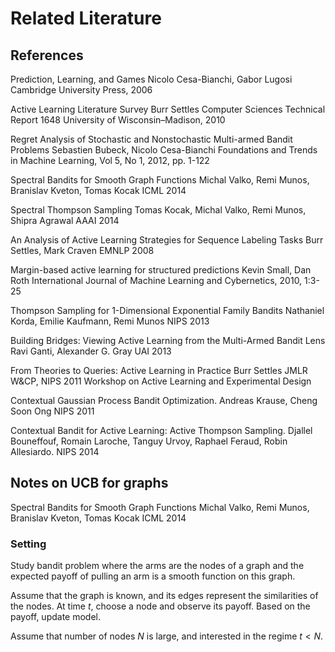 # Related Literature

## References

Prediction, Learning, and Games
Nicolo Cesa-Bianchi, Gabor Lugosi
Cambridge University Press, 2006

Active Learning Literature Survey
Burr Settles
Computer Sciences Technical Report 1648
University of Wisconsin–Madison, 2010

Regret Analysis of Stochastic and Nonstochastic Multi-armed Bandit Problems
Sebastien Bubeck, Nicolo Cesa-Bianchi
Foundations and Trends in Machine Learning, Vol 5, No 1, 2012, pp. 1-122

Spectral Bandits for Smooth Graph Functions
Michal Valko, Remi Munos, Branislav Kveton, Tomas Kocak
ICML 2014

Spectral Thompson Sampling
Tomas Kocak, Michal Valko, Remi Munos, Shipra Agrawal
AAAI 2014

An Analysis of Active Learning Strategies for Sequence Labeling Tasks
Burr Settles, Mark Craven
EMNLP 2008

Margin-based active learning for structured predictions
Kevin Small, Dan Roth
International Journal of Machine Learning and Cybernetics, 2010, 1:3-25

Thompson Sampling for 1-Dimensional Exponential Family Bandits
Nathaniel Korda, Emilie Kaufmann, Remi Munos
NIPS 2013

Building Bridges: Viewing Active Learning from the Multi-Armed Bandit Lens
Ravi Ganti, Alexander G. Gray
UAI 2013

From Theories to Queries: Active Learning in Practice
Burr Settles
JMLR W&CP, NIPS 2011 Workshop on Active Learning and Experimental Design

Contextual Gaussian Process Bandit Optimization.
Andreas Krause, Cheng Soon Ong
NIPS 2011

Contextual Bandit for Active Learning: Active Thompson Sampling.
Djallel Bouneffouf, Romain Laroche, Tanguy Urvoy, Raphael Feraud, Robin Allesiardo.
NIPS 2014


## Notes on UCB for graphs

Spectral Bandits for Smooth Graph Functions
Michal Valko, Remi Munos, Branislav Kveton, Tomas Kocak
ICML 2014

### Setting

Study bandit problem where the arms are the nodes of a graph and the expected payoff of pulling an arm is a smooth function on this graph.

Assume that the graph is known, and its edges represent the similarities of the nodes. At time $t$, choose a node and observe its payoff. Based on the payoff, update model.

Assume that number of nodes $N$ is large, and interested in the regime $t < N$.

